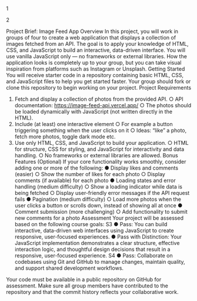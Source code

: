 1

2

Project Brief: Image Feed App 
Overview 
In this project, you will work in groups of four to create a web application that displays a 
collection of images fetched from an API. The goal is to apply your knowledge of HTML, CSS, 
and JavaScript to build an interactive, data-driven interface. 
You will use vanilla JavaScript only — no frameworks or external libraries. How the 
application looks is completely up to your group, but you can take visual inspiration from 
platforms such as Instagram or Unsplash. 
Getting Started 
You will receive starter code in a repository containing basic HTML, CSS, and JavaScript 
files to help you get started faster. Your group should fork or clone this repository to begin 
working on your project. 
Project Requirements 
1.  Fetch and display a collection of photos from the provided API. 
○  API documentation: https://image-feed-api.vercel.app/ 
○  The photos should be loaded dynamically with JavaScript (not written directly 
in the HTML). 
2.  Include (at least) one interactive element 
○  For example a button triggering something when the user clicks on it 
○  Ideas: “like” a photo, fetch more photos, toggle dark mode etc. 
3.  Use only HTML, CSS, and JavaScript to build your application. 
○  HTML for structure, CSS for styling, and JavaScript for interactivity and data 
handling. 
○  No frameworks or external libraries are allowed. 
Bonus Features (Optional) 
If your core functionality works smoothly, consider adding one or more of the following: 
●  Display likes and comments (easier) 
○  Show the number of likes for each photo 
○  Display comments (if available) for each photo 
●  Loading states and error handling (medium difficulty) 
○  Show a loading indicator while data is being fetched 
○  Display user-friendly error messages if the API request fails 
●  Pagination (medium difficulty) 
○  Load more photos when the user clicks a button or scrolls down, instead of 
showing all at once 
●  Comment submission (more challenging) 
○  Add functionality to submit new comments for a photo 
Assessment 
Your project will be assessed based on the following course goals: 
S3 
●  Pass: You can build interactive, data-driven web interfaces using JavaScript to create 
responsive, user-focused experiences. 
●  Pass with Distinction: Your JavaScript implementation demonstrates a clear 
structure, effective interaction logic, and thoughtful design decisions that result in a 
responsive, user-focused experience. 
S4 
●  Pass: Collaborate on codebases using Git and GitHub to manage changes, maintain 
quality, and support shared development workflows. 
 
Your code must be available in a public repository on GitHub for assessment. Make sure all 
group members have contributed to the repository and that the commit history reflects your 
collaborative work. 
